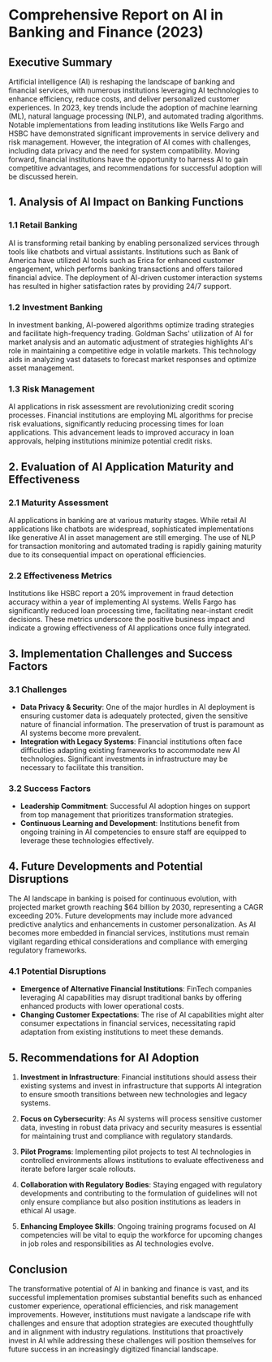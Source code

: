 # Comprehensive Report on AI in Banking and Finance (2023)

## Executive Summary
Artificial intelligence (AI) is reshaping the landscape of banking and financial services, with numerous institutions leveraging AI technologies to enhance efficiency, reduce costs, and deliver personalized customer experiences. In 2023, key trends include the adoption of machine learning (ML), natural language processing (NLP), and automated trading algorithms. Notable implementations from leading institutions like Wells Fargo and HSBC have demonstrated significant improvements in service delivery and risk management. However, the integration of AI comes with challenges, including data privacy and the need for system compatibility. Moving forward, financial institutions have the opportunity to harness AI to gain competitive advantages, and recommendations for successful adoption will be discussed herein.

## 1. Analysis of AI Impact on Banking Functions

### 1.1 Retail Banking
AI is transforming retail banking by enabling personalized services through tools like chatbots and virtual assistants. Institutions such as Bank of America have utilized AI tools such as Erica for enhanced customer engagement, which performs banking transactions and offers tailored financial advice. The deployment of AI-driven customer interaction systems has resulted in higher satisfaction rates by providing 24/7 support.

### 1.2 Investment Banking
In investment banking, AI-powered algorithms optimize trading strategies and facilitate high-frequency trading. Goldman Sachs' utilization of AI for market analysis and an automatic adjustment of strategies highlights AI's role in maintaining a competitive edge in volatile markets. This technology aids in analyzing vast datasets to forecast market responses and optimize asset management.

### 1.3 Risk Management
AI applications in risk assessment are revolutionizing credit scoring processes. Financial institutions are employing ML algorithms for precise risk evaluations, significantly reducing processing times for loan applications. This advancement leads to improved accuracy in loan approvals, helping institutions minimize potential credit risks.

## 2. Evaluation of AI Application Maturity and Effectiveness

### 2.1 Maturity Assessment
AI applications in banking are at various maturity stages. While retail AI applications like chatbots are widespread, sophisticated implementations like generative AI in asset management are still emerging. The use of NLP for transaction monitoring and automated trading is rapidly gaining maturity due to its consequential impact on operational efficiencies.

### 2.2 Effectiveness Metrics
Institutions like HSBC report a 20% improvement in fraud detection accuracy within a year of implementing AI systems. Wells Fargo has significantly reduced loan processing time, facilitating near-instant credit decisions. These metrics underscore the positive business impact and indicate a growing effectiveness of AI applications once fully integrated.

## 3. Implementation Challenges and Success Factors

### 3.1 Challenges
- **Data Privacy & Security**: One of the major hurdles in AI deployment is ensuring customer data is adequately protected, given the sensitive nature of financial information. The preservation of trust is paramount as AI systems become more prevalent.
- **Integration with Legacy Systems**: Financial institutions often face difficulties adapting existing frameworks to accommodate new AI technologies. Significant investments in infrastructure may be necessary to facilitate this transition.

### 3.2 Success Factors
- **Leadership Commitment**: Successful AI adoption hinges on support from top management that prioritizes transformation strategies.
- **Continuous Learning and Development**: Institutions benefit from ongoing training in AI competencies to ensure staff are equipped to leverage these technologies effectively.

## 4. Future Developments and Potential Disruptions

The AI landscape in banking is poised for continuous evolution, with projected market growth reaching $64 billion by 2030, representing a CAGR exceeding 20%. Future developments may include more advanced predictive analytics and enhancements in customer personalization. As AI becomes more embedded in financial services, institutions must remain vigilant regarding ethical considerations and compliance with emerging regulatory frameworks.

### 4.1 Potential Disruptions
- **Emergence of Alternative Financial Institutions**: FinTech companies leveraging AI capabilities may disrupt traditional banks by offering enhanced products with lower operational costs.
- **Changing Customer Expectations**: The rise of AI capabilities might alter consumer expectations in financial services, necessitating rapid adaptation from existing institutions to meet these demands.

## 5. Recommendations for AI Adoption

1. **Investment in Infrastructure**: Financial institutions should assess their existing systems and invest in infrastructure that supports AI integration to ensure smooth transitions between new technologies and legacy systems. 

2. **Focus on Cybersecurity**: As AI systems will process sensitive customer data, investing in robust data privacy and security measures is essential for maintaining trust and compliance with regulatory standards.

3. **Pilot Programs**: Implementing pilot projects to test AI technologies in controlled environments allows institutions to evaluate effectiveness and iterate before larger scale rollouts.

4. **Collaboration with Regulatory Bodies**: Staying engaged with regulatory developments and contributing to the formulation of guidelines will not only ensure compliance but also position institutions as leaders in ethical AI usage.

5. **Enhancing Employee Skills**: Ongoing training programs focused on AI competencies will be vital to equip the workforce for upcoming changes in job roles and responsibilities as AI technologies evolve.

## Conclusion
The transformative potential of AI in banking and finance is vast, and its successful implementation promises substantial benefits such as enhanced customer experience, operational efficiencies, and risk management improvements. However, institutions must navigate a landscape rife with challenges and ensure that adoption strategies are executed thoughtfully and in alignment with industry regulations. Institutions that proactively invest in AI while addressing these challenges will position themselves for future success in an increasingly digitized financial landscape.